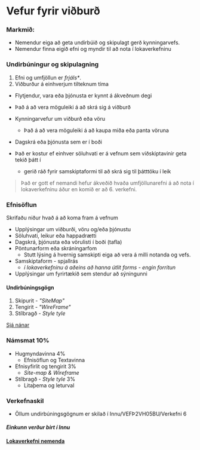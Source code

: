 # Vefur fyrir viðburð

### Markmið:

* Nemendur eiga að geta undirbúið og skipulagt gerð kynningarvefs. 
* Nemendur finna eigið efni og myndir til að nota í lokaverkefninu

### Undirbúningur og skipulagning

1. Efni og umfjöllun er _frjáls*_. 
1. Viðburður á einhverjum tilteknum tíma 
  - Flytjendur, vara eða þjónusta er kynnt á ákveðnum degi 

- Það á að vera möguleiki á að skrá sig á viðburð
- Kynningarvefur um viðburð eða vöru
  - Það á að vera möguleiki á að kaupa miða eða panta vöruna
- Dagskrá eða þjónusta sem er í boði
- Það er kostur ef einhver söluhvati er á vefnum sem viðskiptavinir geta tekið þátt í
  - gerið ráð fyrir samskiptaformi til að skrá sig til þátttöku í leik

> Það er gott ef nemandi hefur ákveðið hvaða umfjöllunarefni á að nota í lokaverkefninu áður en komið er að 6. verkefni.

### Efnisöflun

Skrifaðu niður hvað á að koma fram á vefnum 

* Upplýsingar um viðburði, vöru og/eða þjónustu
* Söluhvati, leikur eða happadrætti
* Dagskrá, þjónusta eða vörulisti í boði (tafla)
* Pöntunarform eða skráningarfom
  * Stutt lýsing á hvernig samskipti eiga að vera á milli notanda og vefs.
* Samskiptaform - spjallrás
  * _í lokaverkefninu á aðeins að hanna útlit forms - engin forritun_
* Upplýsingar um fyrirtækið sem stendur að sýningunni

#### Undirbúningsgögn

1. Skipurit - _"SiteMap"_
1. Tengirit - _"WireFrame"_
1. Stílbragð - _Style tyle_

[Sjá nánar](Námsefni-6/README.md)

### Námsmat 10%

* Hugmyndavinna 4%
  * Efnisöflun og Textavinna 
* Efnisyfirlit og tengirit 3%
  *  _Site-map & Wireframe_
* Stílbragð - _Style tyle_  3%
  * Litaþema og leturval 

### Verkefnaskil

- Öllum undirbúningsgögnum er skilað í Innu/VEFÞ2VH05BU/Verkefni 6

#### _Einkunn verður birt í Innu_

#### [Lokaverkefni nemenda](https://vefhonnun.github.io/synidaemi/)

